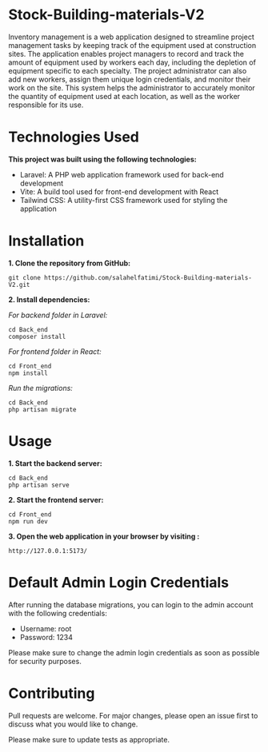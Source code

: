 # Stock-Building-materials-V2

Inventory management is a web application designed to streamline project management tasks by keeping track of the equipment used at construction sites. The application enables project managers to record and track the amount of equipment used by workers each day, including the depletion of equipment specific to each specialty. The project administrator can also add new workers, assign them unique login credentials, and monitor their work on the site. This system helps the administrator to accurately monitor the quantity of equipment used at each location, as well as the worker responsible for its use.

# Technologies Used

**This project was built using the following technologies:**

- Laravel: A PHP web application framework used for back-end development
- Vite: A build tool used for front-end development with React
- Tailwind CSS: A utility-first CSS framework used for styling the application

# Installation

**1. Clone the repository from GitHub:**

    git clone https://github.com/salahelfatimi/Stock-Building-materials-V2.git

**2. Install dependencies:**

*For backend folder in Laravel:*

    cd Back_end
    composer install

*For frontend folder in React:*

    cd Front_end
    npm install
 
*Run the migrations:*
 
    cd Back_end
    php artisan migrate
 

# Usage

**1. Start the backend server:**

    cd Back_end
    php artisan serve

**2. Start the frontend server:**

    cd Front_end
    npm run dev

**3. Open the web application in your browser by visiting :**

    http://127.0.0.1:5173/
            
# Default Admin Login Credentials

After running the database migrations, you can login to the admin account with the following credentials:

- Username: root
- Password: 1234

Please make sure to change the admin login credentials as soon as possible for security purposes.

# Contributing

   Pull requests are welcome. For major changes, please open an issue first to discuss what you would like to change.

   Please make sure to update tests as appropriate.

